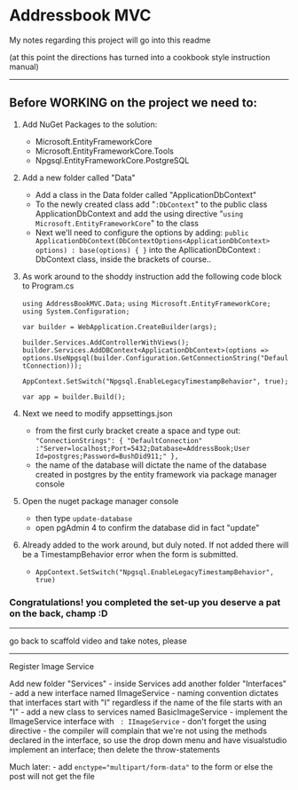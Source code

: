 # Addressbook MVC

My notes regarding this project will go into this readme

(at this point the directions has turned into a cookbook style instruction manual)

---

## Before WORKING on the project we need to:

1. Add NuGet Packages to the solution:

    - Microsoft.EntityFrameworkCore
    - Microsoft.EntityFrameworkCore.Tools
    - Npgsql.EntityFrameworkCore.PostgreSQL

2. Add a new folder called "Data"

    - Add a class in the Data folder called "ApplicationDbContext"
    - To the newly created class add "`:DbContext`" to the public class ApplicationDbContext and add the using directive "`using Microsoft.EntityFrameworkCore`" to the class
    - Next we'll need to configure the options by adding:
    `public ApplicationDbContext(DbContextOptions<ApplicationDbContext> options) : base(options) { }` into the ApllicationDbContext : DbContext class, inside the brackets of course..

3. As work around to the shoddy instruction add the following code block to Program.cs

    `using AddressBookMVC.Data;`
    `using Microsoft.EntityFrameworkCore;`
    `using System.Configuration;`

    `var builder = WebApplication.CreateBuilder(args);`
    
    `builder.Services.AddControllerWithViews();`
    `builder.Services.AddDBContext<ApplicationDbContext>(options => options.UseNpgsql(builder.Configuration.GetConnectionString("DefaultConnection)));`

    `AppContext.SetSwitch("Npgsql.EnableLegacyTimestampBehavior", true);`
    
    `var app = builder.Build();`

4. Next we need to modify appsettings.json
    - from the first curly bracket create a space and type out:
    `"ConnectionStrings": {
    "DefaultConnection" :"Server=localhost;Port=5432;Database=AddressBook;User Id=postgres;Password=BushDid911;"
  },`
    - the name of the database will dictate the name of the database created in postgres by the entity framework via package manager console
 
5. Open the nuget package manager console
    - then type `update-database`
    - open pgAdmin 4 to confirm the database did in fact "update"

6.  Already added to the work around, but duly noted. If not added there will be a TimestampBehavior error when the form is submitted.
    - `AppContext.SetSwitch("Npgsql.EnableLegacyTimestampBehavior", true)`

### Congratulations! you completed the set-up you deserve a pat on the back, champ :D

---

go back to scaffold video and take notes, please

---

Register Image Service

Add new folder "Services"
    - inside Services add another folder "Interfaces"
    - add a new interface named IImageService
        - naming convention dictates that interfaces start with "I" regardless if the name of the file starts with an "I"
    - add a new class to services named BasicImageService
        - implement the IImageService interface with ` : IImageService`
        - don't forget the using directive
        - the compiler will complain that we're not using the methods declared in the interface, so use the drop down menu and have visualstudio implement an interface; then delete the throw-statements

Much later:
    - add `enctype="multipart/form-data"` to the form or else the post will not get the file
